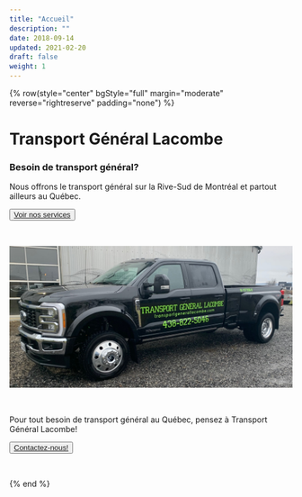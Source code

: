 ```yaml
---
title: "Accueil"
description: ""
date: 2018-09-14
updated: 2021-02-20
draft: false
weight: 1
---
```

<div class="container mx-auto">
<!-- section 1 (header) -->


{% row(style="center" bgStyle="full" margin="moderate" reverse="rightreserve" padding="none") %}

# Transport Général Lacombe
### Besoin de transport général?

Nous offrons le transport général sur la Rive-Sud de Montréal et partout ailleurs au Québec.

<button>[Voir nos services](/services)</button>

<br>

![image](./img/tgl_img_truck_front.jpg#mx-auto)

<br>

Pour tout besoin de transport général au Québec, pensez à Transport Général Lacombe!

<button>[Contactez-nous!](/contact)</button>

<br>

</div>

{% end %}
